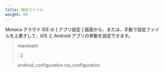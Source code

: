 ```yaml
---
title: 設定ファイル
weight: 60
---
```


Monaca クラウド IDE の \[ アプリ設定 \]
画面から、または、手動で設定ファイルを上書きして、iOS と Android
アプリの挙動を設定できます。

> maxdepth
>
> :   2
>
> android\_configuration ios\_configuration
